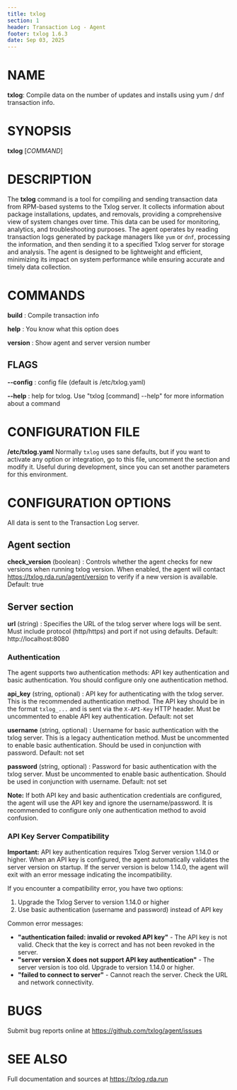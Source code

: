 ```yaml
---
title: txlog
section: 1
header: Transaction Log - Agent
footer: txlog 1.6.3
date: Sep 03, 2025
---
```


# NAME

**txlog**: Compile data on the number of updates and installs using
yum / dnf transaction info.

# SYNOPSIS

**txlog** [*COMMAND*]

# DESCRIPTION

The **txlog** command is a tool for compiling and sending transaction data from
RPM-based systems to the Txlog server. It collects information about package
installations, updates, and removals, providing a comprehensive view of system
changes over time. This data can be used for monitoring, analytics, and
troubleshooting purposes. The agent operates by reading transaction logs
generated by package managers like `yum` or `dnf`, processing the information,
and then sending it to a specified Txlog server for storage and analysis. The
agent is designed to be lightweight and efficient, minimizing its impact on
system performance while ensuring accurate and timely data collection.

# COMMANDS

**build**
: Compile transaction info

**help**
: You know what this option does

**version**
: Show agent and server version number

## FLAGS

**--config**
: config file (default is /etc/txlog.yaml)

**--help**
: help for txlog. Use "txlog [command] --help" for more information about a command

# CONFIGURATION FILE

**/etc/txlog.yaml**
Normally `txlog` uses sane defaults, but if you want to activate any option or
integration, go to this file, uncomment the section and modify it. Useful during
development, since you can set another parameters for this environment.

# CONFIGURATION OPTIONS

All data is sent to the Transaction Log server.

## Agent section

**check_version** (boolean)
: Controls whether the agent checks for new versions when running txlog version.
When enabled, the agent will contact https://txlog.rda.run/agent/version to
verify if a new version is available. Default: true

## Server section

**url** (string)
: Specifies the URL of the txlog server where logs will be sent. Must include
protocol (http/https) and port if not using defaults. Default: http://localhost:8080

### Authentication

The agent supports two authentication methods: API key authentication and basic
authentication. You should configure only one authentication method.

**api_key** (string, optional)
: API key for authenticating with the txlog server. This is the recommended
authentication method. The API key should be in the format `txlog_...` and is
sent via the `X-API-Key` HTTP header. Must be uncommented to enable API key
authentication. Default: not set

**username** (string, optional)
: Username for basic authentication with the txlog server. This is a legacy
authentication method. Must be uncommented to enable basic authentication.
Should be used in conjunction with password. Default: not set

**password** (string, optional)
: Password for basic authentication with the txlog server. Must be uncommented
to enable basic authentication. Should be used in conjunction with username.
Default: not set

**Note:** If both API key and basic authentication credentials are configured,
the agent will use the API key and ignore the username/password. It is
recommended to configure only one authentication method to avoid confusion.

### API Key Server Compatibility

**Important:** API key authentication requires Txlog Server version 1.14.0 or
higher. When an API key is configured, the agent automatically validates the
server version on startup. If the server version is below 1.14.0, the agent will
exit with an error message indicating the incompatibility.

If you encounter a compatibility error, you have two options:

1. Upgrade the Txlog Server to version 1.14.0 or higher
2. Use basic authentication (username and password) instead of API key

Common error messages:

- **"authentication failed: invalid or revoked API key"** - The API key is not
  valid. Check that the key is correct and has not been revoked in the server.
- **"server version X does not support API key authentication"** - The server
  version is too old. Upgrade to version 1.14.0 or higher.
- **"failed to connect to server"** - Cannot reach the server. Check the URL
  and network connectivity.

# BUGS

Submit bug reports online at
<https://github.com/txlog/agent/issues>

# SEE ALSO

Full documentation and sources at
<https://txlog.rda.run>
